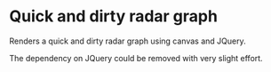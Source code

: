 # Quick and dirty radar graph

Renders a quick and dirty radar graph using canvas and JQuery.

The dependency on JQuery could be removed with very slight effort.
